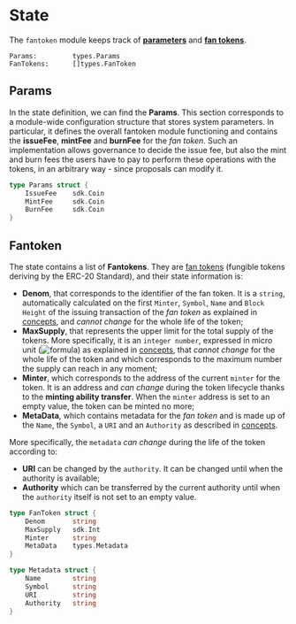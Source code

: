 <!--
order: 2
-->

# State

The `fantoken` module keeps track of [**parameters**](#Params) and [**fan tokens**](#Token).

```
Params:			types.Params
FanTokens:		[]types.FanToken
```

## Params

In the state definition, we can find the **Params**. This section corresponds to a module-wide configuration structure that stores system parameters. In particular, it defines the overall fantoken module functioning and contains the **issueFee**, **mintFee** and **burnFee** for the _fan token_. Such an implementation allows governance to decide the issue fee, but also the mint and burn fees the users have to pay to perform these operations with the tokens, in an arbitrary way - since proposals can modify it.

```go
type Params struct {
	IssueFee	sdk.Coin
	MintFee		sdk.Coin
	BurnFee		sdk.Coin
}
```

## Fantoken

The state contains a list of **Fantokens**. They are [fan tokens](01_concepts.md#Fan-token) (fungible tokens deriving by the ERC-20 Standard), and their state information is:

- **Denom**, that corresponds to the identifier of the fan token. It is a `string`, automatically calculated on the first `Minter`, `Symbol`, `Name` and `Block Height` of the issuing transaction of the _fan token_ as explained in [concepts](01_concepts.md#Fan-token), and _cannot change_ for the whole life of the token;
- **MaxSupply**, that represents the upper limit for the total supply of the tokens. More specifically, it is an `integer number`, expressed in micro unit (![formula](https://render.githubusercontent.com/render/math?math=\color{gray}\mu=10^{-6})) as explained in [concepts](01_concepts.md#Fan-token), that _cannot change_ for the whole life of the token and which corresponds to the maximum number the supply can reach in any moment;
- **Minter**, which corresponds to the address of the current `minter` for the token. It is an address and _can change_ during the token lifecycle thanks to the **minting ability transfer**. When the `minter` address is set to an empty value, the token can be minted no more;
- **MetaData**, which contains metadata for the _fan token_ and is made up of the `Name`, the `Symbol`, a `URI` and an `Authority` as described in [concepts](01_concepts.md#Fan-token).

More specifically, the `metadata` _can change_ during the life of the token according to:
- **URI** can be changed by the `authority`. It can be changed until when the authority is available;
- **Authority** which can be transferred by the current authority until when the `authority` itself is not set to an empty value.

```go
type FanToken struct {
	Denom		string
	MaxSupply	sdk.Int
	Minter		string
	MetaData	types.Metadata
}

type Metadata struct {
	Name		string
	Symbol      string
	URI         string
	Authority	string
}
```